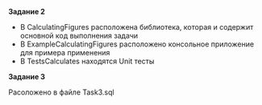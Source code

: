 **Задание 2**
- В CalculatingFigures расположена библиотека, которая и содержит основной код выполнения задачи
- В ExampleCalculatingFigures расположено консольное приложение для примера применения
- В TestsCalculates находятся Unit тесты

**Задание 3**

Расоложено в файле Task3.sql
